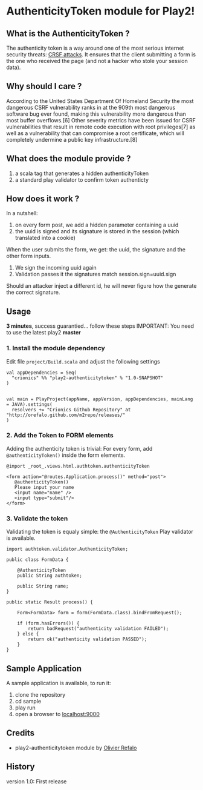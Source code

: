 # AuthenticityToken module for Play2!

## What is the AuthenticityToken ?

The authenticity token is a way around one of the most serious internet security threats: [CRSF attacks](http://en.wikipedia.org/wiki/Cross-site_request_forgery). It ensures that the client submitting a form is the one who received the page (and not a hacker who stole your session data).

## Why should I care ?

According to the United States Department Of Homeland Security the most dangerous CSRF vulnerability ranks in at the 909th most dangerous software bug ever found, making this vulnerability more dangerous than most buffer overflows.[6] Other severity metrics have been issued for CSRF vulnerabilities that result in remote code execution with root privileges[7] as well as a vulnerability that can compromise a root certificate, which will completely undermine a public key infrastructure.[8]

## What does the module provide ?

1. a scala tag that generates a hidden authenticityToken
2. a standard play validator to confirm token authenticty

## How does it work ?

In a nutshell:

1. on every form post, we add a hidden parameter containing a uuid
2. the uuid is signed and its signature is stored in the session (which translated into a cookie) 

When the user submits the form, we get: the uuid, the signature and the other form inputs.

1. We sign the incoming uuid again
2. Validation passes it the signatures match  session.sign=uuid.sign

Should an attacker inject a different id, he will never figure how the generate the correct signature.

## Usage

**3 minutes**, success guarantied… follow these steps
IMPORTANT: You need to use the latest play2 **master**

### 1. Install the module dependency

Edit file `project/Build.scala` and adjust the following settings

```
val appDependencies = Seq(
  "crionics" %% "play2-authenticitytoken" % "1.0-SNAPSHOT"
)


val main = PlayProject(appName, appVersion, appDependencies, mainLang = JAVA).settings(
  resolvers += "Crionics Github Repository" at "http://orefalo.github.com/m2repo/releases/"
)
```

### 2. Add the Token to FORM elements

Adding the authenticity token is trivial: For every form, add `@authenticityToken()` inside the form elements.

```
@import _root_.views.html.authtoken.authenticityToken

<form action="@routes.Application.process()" method="post">
   @authenticityToken()
   Please input your name
   <input name="name" />
   <input type="submit"/>
</form>
```

### 3. Validate the token

Validating the token is equaly simple: the `@AuthenticityToken` Play validator is available.

```
import authtoken.validator.AuthenticityToken;

public class FormData {
	
	@AuthenticityToken
	public String authtoken;
	
	public String name;
}

public static Result process() {

	Form<FormData> form = form(FormData.class).bindFromRequest();

	if (form.hasErrors()) {
		return badRequest("authenticity validation FAILED");
	} else {
		return ok("authenticity validation PASSED");
	}
}
```


## Sample Application

A sample application is available, to run it:

1. clone the repository
2. cd sample
3. play run
4. open a browser to [localhost:9000](http://localhost:9000)


## Credits

* play2-authenticitytoken module by [Olivier Refalo](https://github.com/orefalo)

## History

version 1.0: First release
